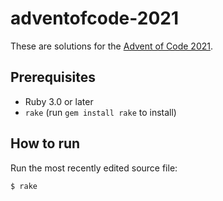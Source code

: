 # adventofcode-2021

These are solutions for the [Advent of Code 2021](https://adventofcode.com/2021).

## Prerequisites

* Ruby 3.0 or later
* `rake` (run `gem install rake` to install)

## How to run

Run the most recently edited source file:

```sh
$ rake
```

